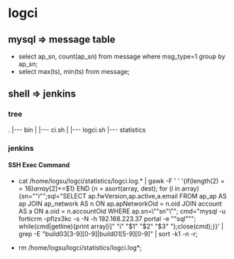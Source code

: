 # logci
## mysql => message table
* select ap_sn, count(ap_sn) from message where msg_type=1 group by ap_sn;
* select max(ts), min(ts) from message;

## shell => jenkins
### tree
.
|--- bin
|   |--- ci.sh
|   |--- logci.sh
|--- statistics

### jenkins
#### SSH Exec Command
* cat /home/logsu/logci/statistics/logci.log.* | gawk -F ' ' '{if(length($2)==16) array[$2]+=$1} END {n = asort(array, dest); for (i in array) {sn=""i"";sql="SELECT ap.fwVersion,ap.active,a.email FROM ap_ap AS ap JOIN ap_network AS n ON ap.apNetworkOid = n.oid JOIN account AS a ON a.oid = n.accountOid WHERE ap.sn=\\\""sn"\\\""; cmd="mysql -u forticrm -pflzx3kc -s -N -h 192.168.223.37 portal -e \""sql"\""; while(cmd|getline){print array[i]" "i" "$1" "$2" "$3" "};close(cmd);}}' | grep -E "build03[3-9][0-9]|build01[5-9][0-9]" | sort -k1 -n -r;

* rm /home/logsu/logci/statistics/logci.log*;